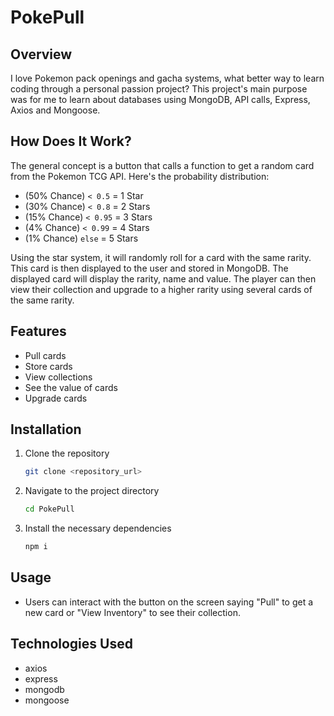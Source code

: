 # PokePull

## Overview
I love Pokemon pack openings and gacha systems, what better way to learn coding through a personal passion project? This project's main purpose was for me to learn about databases using MongoDB, API calls, Express, Axios and Mongoose.

## How Does It Work?
The general concept is a button that calls a function to get a random card from the Pokemon TCG API. Here's the probability distribution:
- (50% Chance) `< 0.5` = 1 Star
- (30% Chance) `< 0.8` = 2 Stars
- (15% Chance) `< 0.95` = 3 Stars
- (4% Chance) `< 0.99` = 4 Stars
- (1% Chance) `else` = 5 Stars

Using the star system, it will randomly roll for a card with the same rarity. This card is then displayed to the user and stored in MongoDB.
The displayed card will display the rarity, name and value.
The player can then view their collection and upgrade to a higher rarity using several cards of the same rarity. 

## Features
- Pull cards
- Store cards
- View collections
- See the value of cards
- Upgrade cards

## Installation
1. Clone the repository
    ```sh
    git clone <repository_url>
    ```
2. Navigate to the project directory
    ```sh
    cd PokePull
    ```
3. Install the necessary dependencies
    ```sh
    npm i
    ```

## Usage
- Users can interact with the button on the screen saying "Pull" to get a new card or "View Inventory" to see their collection.

## Technologies Used
- axios
- express
- mongodb
- mongoose
